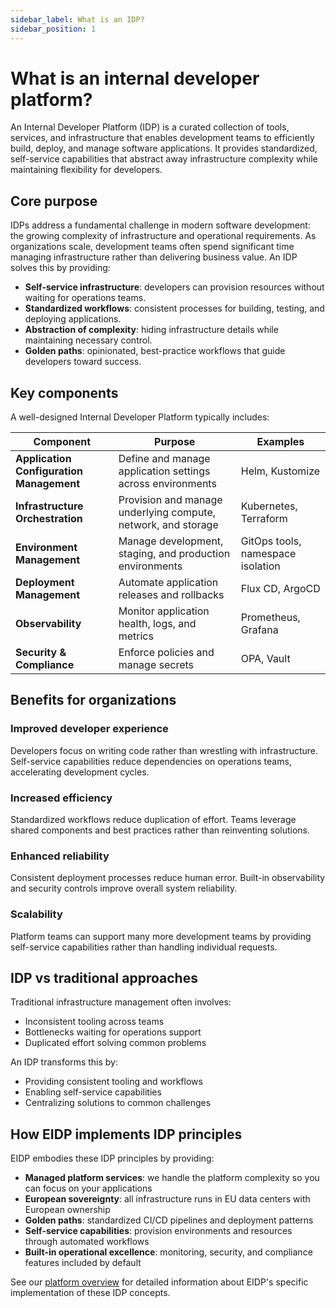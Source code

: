 ```yaml
---
sidebar_label: What is an IDP?
sidebar_position: 1
---
```


# What is an internal developer platform?

An Internal Developer Platform (IDP) is a curated collection of tools, services, and infrastructure that enables
development teams to efficiently build, deploy, and manage software applications.
It provides standardized, self-service capabilities that abstract away infrastructure complexity while maintaining
flexibility for developers.

## Core purpose

IDPs address a fundamental challenge in modern software development: the growing complexity of infrastructure and
operational requirements.
As organizations scale, development teams often spend significant time managing infrastructure rather than delivering
business value.
An IDP solves this by providing:

* **Self-service infrastructure**: developers can provision resources without waiting for operations teams.
* **Standardized workflows**: consistent processes for building, testing, and deploying applications.
* **Abstraction of complexity**: hiding infrastructure details while maintaining necessary control.
* **Golden paths**: opinionated, best-practice workflows that guide developers toward success.

## Key components

A well-designed Internal Developer Platform typically includes:

| **Component**                            | **Purpose**                                                   | **Examples**                      |
|------------------------------------------|---------------------------------------------------------------|-----------------------------------|
| **Application Configuration Management** | Define and manage application settings across environments    | Helm, Kustomize                   |
| **Infrastructure Orchestration**         | Provision and manage underlying compute, network, and storage | Kubernetes, Terraform             |
| **Environment Management**               | Manage development, staging, and production environments      | GitOps tools, namespace isolation |
| **Deployment Management**                | Automate application releases and rollbacks                   | Flux CD, ArgoCD                   |
| **Observability**                        | Monitor application health, logs, and metrics                 | Prometheus, Grafana               |
| **Security & Compliance**                | Enforce policies and manage secrets                           | OPA, Vault                        |

## Benefits for organizations

### Improved developer experience

Developers focus on writing code rather than wrestling with infrastructure.
Self-service capabilities reduce dependencies on operations teams, accelerating development cycles.

### Increased efficiency

Standardized workflows reduce duplication of effort.
Teams leverage shared components and best practices rather than reinventing solutions.

### Enhanced reliability

Consistent deployment processes reduce human error.
Built-in observability and security controls improve overall system reliability.

### Scalability

Platform teams can support many more development teams by providing self-service capabilities rather than handling
individual requests.

## IDP vs traditional approaches

Traditional infrastructure management often involves:

* Inconsistent tooling across teams
* Bottlenecks waiting for operations support
* Duplicated effort solving common problems

An IDP transforms this by:

* Providing consistent tooling and workflows
* Enabling self-service capabilities
* Centralizing solutions to common challenges

## How EIDP implements IDP principles

EIDP embodies these IDP principles by providing:

* **Managed platform services**: we handle the platform complexity so you can focus on your applications
* **European sovereignty**: all infrastructure runs in EU data centers with European ownership
* **Golden paths**: standardized CI/CD pipelines and deployment patterns
* **Self-service capabilities**: provision environments and resources through automated workflows
* **Built-in operational excellence**: monitoring, security, and compliance features included by default

See our [platform overview](../platform/overview) for detailed information about EIDP's specific implementation of these
IDP concepts.
